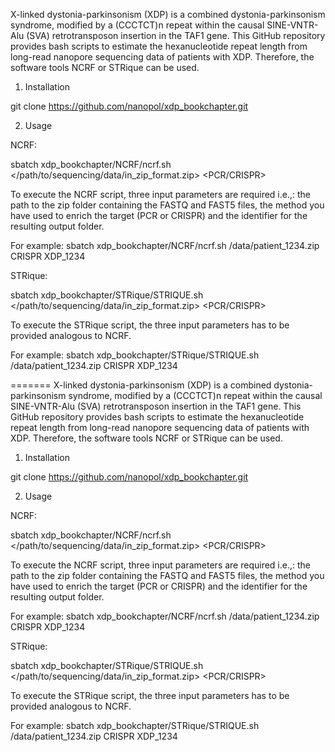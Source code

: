 X-linked dystonia-parkinsonism (XDP) is a combined dystonia-parkinsonism syndrome, modified by a (CCCTCT)n repeat within the causal SINE-VNTR-Alu (SVA) retrotransposon insertion in the TAF1 gene. This GitHub repository provides bash scripts to estimate the hexanucleotide repeat length from long-read nanopore sequencing data of patients with XDP. Therefore, the software tools NCRF or STRique can be used.

1. Installation

git clone https://github.com/nanopol/xdp_bookchapter.git

2. Usage 

NCRF:

sbatch xdp_bookchapter/NCRF/ncrf.sh </path/to/sequencing/data/in_zip_format.zip> <PCR/CRISPR> <Identifier>

To execute the NCRF script, three input parameters are required i.e.,: the path to the zip folder containing the FASTQ and FAST5 files, the method you have used to enrich the target (PCR or CRISPR) and the identifier for the resulting output folder.

  
For example: sbatch xdp_bookchapter/NCRF/ncrf.sh /data/patient_1234.zip CRISPR XDP_1234

STRique: 

sbatch xdp_bookchapter/STRique/STRIQUE.sh </path/to/sequencing/data/in_zip_format.zip> <PCR/CRISPR> <Identifier>

To execute the STRique script, the three input parameters has to be provided analogous to NCRF.

  
For example: sbatch xdp_bookchapter/STRique/STRIQUE.sh /data/patient_1234.zip CRISPR XDP_1234

=======
X-linked dystonia-parkinsonism (XDP) is a combined dystonia-parkinsonism syndrome, modified by a (CCCTCT)n repeat within the causal SINE-VNTR-Alu (SVA) retrotransposon insertion in the TAF1 gene. This GitHub repository provides bash scripts to estimate the hexanucleotide repeat length from long-read nanopore sequencing data of patients with XDP. Therefore, the software tools NCRF or STRique can be used.

1. Installation

git clone https://github.com/nanopol/xdp_bookchapter.git

2. Usage 

NCRF:

sbatch xdp_bookchapter/NCRF/ncrf.sh </path/to/sequencing/data/in_zip_format.zip> <PCR/CRISPR> <Identifier>

To execute the NCRF script, three input parameters are required i.e.,: the path to the zip folder containing the FASTQ and FAST5 files, the method you have used to enrich the target (PCR or CRISPR) and the identifier for the resulting output folder.

  
For example: sbatch xdp_bookchapter/NCRF/ncrf.sh /data/patient_1234.zip CRISPR XDP_1234

STRique: 

sbatch xdp_bookchapter/STRique/STRIQUE.sh </path/to/sequencing/data/in_zip_format.zip> <PCR/CRISPR> <Identifier>

To execute the STRique script, the three input parameters has to be provided analogous to NCRF.

  
For example: sbatch xdp_bookchapter/STRique/STRIQUE.sh /data/patient_1234.zip CRISPR XDP_1234


